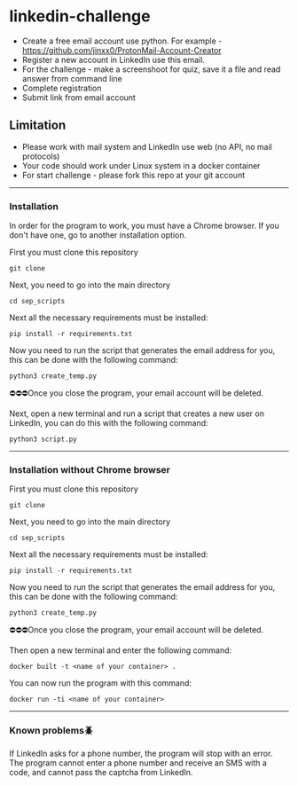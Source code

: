 # linkedin-challenge

* Create a free email account use python. For example - https://github.com/jinxx0/ProtonMail-Account-Creator
* Register a new account in LinkedIn use this email.
* For the challenge - make a screenshoot for quiz, save it a file and read answer from command line
* Complete registration
* Submit link from email account

## Limitation

* Please work with mail system and LinkedIn use web (no API, no mail protocols)
* Your code should work under Linux system in a docker container
* For start challenge - please fork this repo at your git account

___
### Installation
In order for the program to work, you must have a Chrome browser. 
If you don't have one, go to another installation option.

First you must clone this repository
```
git clone 
```
Next, you need to go into the main directory
```
cd sep_scripts
```

Next all the necessary requirements must be installed:
```
pip install -r requirements.txt
```
Now you need to run the script that generates the email address for you, this can be done with the following command:
```
python3 create_temp.py
```
⛔️⛔️⛔️Once you close the program, your email account will be deleted.

Next, open a new terminal and run a script that creates a new user on LinkedIn, you can do this with the following command:
```
python3 script.py
```

---

### Installation without Chrome browser
First you must clone this repository
```
git clone 
```
Next, you need to go into the main directory
```
cd sep_scripts
```
Next all the necessary requirements must be installed:
```
pip install -r requirements.txt
```
Now you need to run the script that generates the email address for you, this can be done with the following command:
```
python3 create_temp.py
```
⛔️⛔️⛔️Once you close the program, your email account will be deleted.

Then open a new terminal and enter the following command:
```
docker built -t <name of your container> .
```
You can now run the program with this command:
```
docker run -ti <name of your container>
```

---

### Known problems🪲
If LinkedIn asks for a phone number, the program will stop with an error. 
The program cannot enter a phone number and receive an SMS with a code, and cannot pass the captcha from LinkedIn.